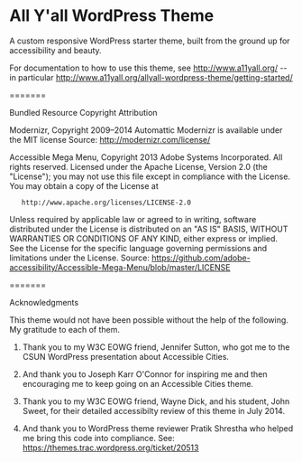 All Y'all WordPress Theme
=======

A custom responsive WordPress starter theme, built from the ground up for accessibility and beauty.

For documentation to how to use this theme, see http://www.a11yall.org/ -- in particular http://www.a11yall.org/allyall-wordpress-theme/getting-started/

=======

Bundled Resource Copyright Attribution

Modernizr, Copyright 2009–2014 Automattic
Modernizr is available under the MIT license
Source: http://modernizr.com/license/

Accessible Mega Menu, Copyright 2013 Adobe Systems Incorporated. All rights reserved.
Licensed under the Apache License, Version 2.0 (the "License");
   you may not use this file except in compliance with the License.
   You may obtain a copy of the License at

       http://www.apache.org/licenses/LICENSE-2.0

   Unless required by applicable law or agreed to in writing, software
   distributed under the License is distributed on an "AS IS" BASIS,
   WITHOUT WARRANTIES OR CONDITIONS OF ANY KIND, either express or implied.
   See the License for the specific language governing permissions and
   limitations under the License.
Source: https://github.com/adobe-accessibility/Accessible-Mega-Menu/blob/master/LICENSE

=======

Acknowledgments

This theme would not have been possible without the help of the following.  My gratitude to each of them.

1. Thank you to my W3C EOWG friend, Jennifer Sutton, who got me to the CSUN WordPress presentation about Accessible Cities.

2. And thank you to Joseph Karr O'Connor for inspiring me and then encouraging me to keep going on an Accessible Cities theme.

3. Thank you to my W3C EOWG friend, Wayne Dick, and his student, John Sweet, for their detailed accessibilty review of this theme in July 2014.

4. And thank you to WordPress theme reviewer Pratik Shrestha who helped me bring this code into compliance. See: https://themes.trac.wordpress.org/ticket/20513
